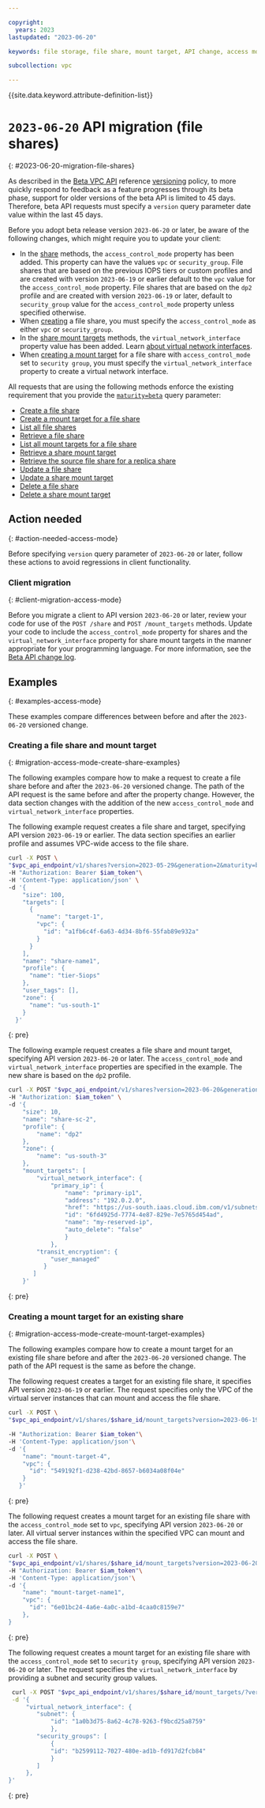 ```yaml
---

copyright:
  years: 2023
lastupdated: "2023-06-20"

keywords: file storage, file share, mount target, API change, access mode, vpc, security group

subcollection: vpc

---
```


{{site.data.keyword.attribute-definition-list}}

# `2023-06-20` API migration (file shares)
{: #2023-06-20-migration-file-shares}

As described in the [Beta VPC API](/apidocs/vpc-beta) reference [versioning](/apidocs/vpc-beta#api-versioning-beta) policy, to more quickly respond to feedback as a feature progresses through its beta phase, support for older versions of the beta API is limited to 45 days. Therefore, beta API requests must specify a `version` query parameter date value within the last 45 days.

Before you adopt beta release version `2023-06-20` or later, be aware of the following changes, which might require you to update your client:

- In the [share](/apidocs/vpc-beta#create-share) methods, the `access_control_mode` property has been added. This property can have the values `vpc` or `security_group`. File shares that are based on the previous IOPS tiers or custom profiles and are created with version `2023-06-19` or earlier default to the `vpc` value for the `access_control_mode` property. File shares that are based on the `dp2` profile and are created with version `2023-06-19` or later, default to `security_group` value for the `access_control_mode` property unless specified otherwise.
- When [creating](/apidocs/vpc-beta#create-share) a file share, you must specify the `access_control_mode` as either `vpc` or `security_group`.
- In the [share mount targets](/apidocs/vpc-beta#list-share-mount-targets) methods, the `virtual_network_interface` property value has been added. Learn [about virtual network interfaces](/docs/vpc?topic=vpc-vni-about&interface=api).
- When [creating a mount target](/apidocs/vpc-beta#create-share-mount-target) for a file share with `access_control_mode` set to `security group`, you must specify the `virtual_network_interface` property to create a virtual network interface.

All requests that are using the following methods enforce the existing requirement that you provide the [`maturity=beta`](/apidocs/vpc-beta#maturity-query-parameter) query parameter:

- [Create a file share](/apidocs/vpc-beta#create-share)
- [Create a mount target for a file share](/apidocs/vpc-beta#create-share-mount-target)
- [List all file shares](/apidocs/vpc-beta#list-shares)
- [Retrieve a file share](/apidocs/vpc-beta#get-share)
- [List all mount targets for a file share](/apidocs/vpc-beta#list-share-mount-targets)
- [Retrieve a share mount target](/apidocs/vpc-beta#get-share-mount-target)
- [Retrieve the source file share for a replica share](/apidocs/vpc-beta#get-share-source)
- [Update a file share](/apidocs/vpc-beta#update-share)
- [Update a share mount target](/apidocs/vpc-beta#update-share-mount-target)
- [Delete a file share](/apidocs/vpc-beta#delete-share)
- [Delete a share mount target](/apidocs/vpc-beta#delete-share-mount-target)

## Action needed
{: #action-needed-access-mode}

Before specifying `version` query parameter of `2023-06-20` or later, follow these actions to avoid regressions in client functionality.

### Client migration
{: #client-migration-access-mode}

Before you migrate a client to API version `2023-06-20` or later, review your code for use of the `POST /share` and `POST /mount_targets` methods. Update your code to include the `access_control_mode` property for shares and the `virtual_network_interface` property for share mount targets in the manner appropriate for your programming language. For more information, see the [Beta API change log](/docs/vpc?topic=vpc-api-change-log-beta#version-2023-06-20-beta).

## Examples
{: #examples-access-mode}

These examples compare differences between before and after the `2023-06-20` versioned change.

### Creating a file share and mount target
{: #migration-access-mode-create-share-examples}

The following examples compare how to make a request to create a file share before and after the `2023-06-20` versioned change. The path of the API request is the same before and after the property change. However, the data section changes with the addition of the new `access_control_mode` and `virtual_network_interface` properties.

The following example request creates a file share and target, specifying API version `2023-06-19` or earlier. The data section specifies an earlier profile and assumes VPC-wide access to the file share.

```sh
curl -X POST \
"$vpc_api_endpoint/v1/shares?version=2023-05-29&generation=2&maturity=beta"\
-H "Authorization: Bearer $iam_token"\
-H 'Content-Type: application/json' \
-d '{
    "size": 100,
    "targets": [
      {
        "name": "target-1",
        "vpc": {
          "id": "a1fb6c4f-6a63-4d34-8bf6-55fab89e932a"
        }
      }
    ],
    "name": "share-name1",
    "profile": {
      "name": "tier-5iops"
    },
    "user_tags": [],
    "zone": {
      "name": "us-south-1"
    }
  }'
```
{: pre}

The following example request creates a file share and mount target, specifying API version `2023-06-20` or later. The `access_control_mode` and `virtual_network_interface` properties are specified in the example. The new share is based on the `dp2` profile.

```sh
curl -X POST "$vpc_api_endpoint/v1/shares?version=2023-06-20&generation=2&maturity=beta"\
-H "Authorization: $iam_token" \
-d '{
    "size": 10,
    "name": "share-sc-2",
    "profile": {
        "name": "dp2"
    },
    "zone": {
        "name": "us-south-3"
    },
    "mount_targets": [
        "virtual_network_interface": {
            "primary_ip": {
                "name": "primary-ip1",
                "address": "192.0.2.0",
                "href": "https://us-south.iaas.cloud.ibm.com/v1/subnets/aea5fe79f-52c3-4f05-86ae-9540a10489f5/reserved_ips/6fd4925d-7774-4e87-829e-7e5765d454ad",
                "id": "6fd4925d-7774-4e87-829e-7e5765d454ad",
                "name": "my-reserved-ip",
                "auto_delete": "false"
                }
            },
        "transit_encryption": {
            "user_managed"
          }
       ]
    }'
 ```
 {: pre}

### Creating a mount target for an existing share
{: #migration-access-mode-create-mount-target-examples}

The following examples compare how to create a mount target for an existing file share before and after the `2023-06-20` versioned change. The path of the API request is the same as before the change.

The following request creates a target for an existing file share, it specifies API version `2023-06-19` or earlier. The request specifies only the VPC of the virtual server instances that can mount and access the file share.

```sh
curl -X POST \
"$vpc_api_endpoint/v1/shares/$share_id/mount_targets?version=2023-06-19&generation=2&maturity=beta"\

-H "Authorization: Bearer $iam_token"\
-H 'Content-Type: application/json'\
-d '{
    "name": "mount-target-4",
    "vpc": {
      "id": "549192f1-d238-42bd-8657-b6034a08f04e"
    }
   }'
```
{: pre}

The following request creates a mount target for an existing file share with the `access_control_mode` set to `vpc`, specifying API version `2023-06-20` or later. All virtual server instances within the specified VPC can mount and access the file share.

```sh
curl -X POST \
"$vpc_api_endpoint/v1/shares/$share_id/mount_targets?version=2023-06-20&generation=2&maturity=beta"\
-H "Authorization: Bearer $iam_token"\
-H 'Content-Type: application/json'\
-d '{
    "name": "mount-target-name1",
    "vpc": {
      "id": "6e01bc24-4a6e-4a0c-a1bd-4caa0c8159e7"
    },
}
```
{: pre}

The following request creates a mount target for an existing file share with the `access_control_mode` set to `security group`, specifying API version `2023-06-20` or later. The request specifies the `virtual_network_interface` by providing a subnet and security group values. 

```sh
 curl -X POST "$vpc_api_endpoint/v1/shares/$share_id/mount_targets/?version=2023-06-20&generation=2&maturity=beta"\
 -d '{
     "virtual_network_interface": {
        "subnet": {
            "id": "1a0b3d75-8a62-4c78-9263-f9bcd25a8759"
            },
        "security_groups": [
            {
            "id": "b2599112-7027-480e-ad1b-fd917d2fcb84"
            }
        ]
     },
}'
```
{: pre}
